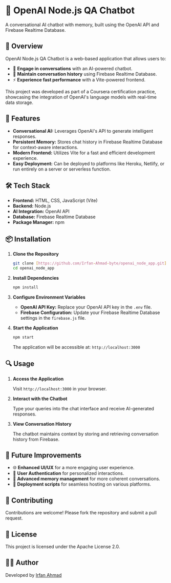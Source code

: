 # 🤖 OpenAI Node.js QA Chatbot

A conversational AI chatbot with memory, built using the OpenAI API and Firebase Realtime Database.

## 🚀 Overview

OpenAI Node.js QA Chatbot is a web-based application that allows users to:

-   💬 **Engage in conversations** with an AI-powered chatbot.
-   🧠 **Maintain conversation history** using Firebase Realtime Database.
-   ⚡ **Experience fast performance** with a Vite-powered frontend.

This project was developed as part of a Coursera certification practice, showcasing the integration of OpenAI's language models with real-time data storage.

## 🧠 Features

-   **Conversational AI:** Leverages OpenAI's API to generate intelligent responses.
-   **Persistent Memory:** Stores chat history in Firebase Realtime Database for context-aware interactions.
-   **Modern Frontend:** Utilizes Vite for a fast and efficient development experience.
-   **Easy Deployment:** Can be deployed to platforms like Heroku, Netlify, or run entirely on a server or serverless function.

## 🛠️ Tech Stack

-   **Frontend:** HTML, CSS, JavaScript (Vite)
-   **Backend:** Node.js
-   **AI Integration:** OpenAI API
-   **Database:** Firebase Realtime Database
-   **Package Manager:** npm

## 📦 Installation

1.  **Clone the Repository**

    ```bash
    git clone [https://github.com/Irfan-Ahmad-byte/openai_node_app.git](https://github.com/Irfan-Ahmad-byte/openai_node_app.git)
    cd openai_node_app
    ```

2.  **Install Dependencies**

    ```bash
    npm install
    ```

3.  **Configure Environment Variables**

    -   **OpenAI API Key:** Replace your OpenAI API key in the `.env` file.
    -   **Firebase Configuration:** Update your Firebase Realtime Database settings in the `firebase.js` file.

4.  **Start the Application**

    ```bash
    npm start
    ```

    The application will be accessible at: `http://localhost:3000`

## 🔍 Usage

1.  **Access the Application**

    Visit `http://localhost:3000` in your browser.

2.  **Interact with the Chatbot**

    Type your queries into the chat interface and receive AI-generated responses.

3.  **View Conversation History**

    The chatbot maintains context by storing and retrieving conversation history from Firebase.

## 📌 Future Improvements

-   🌐 **Enhanced UI/UX** for a more engaging user experience.
-   🔐 **User Authentication** for personalized interactions.
-   🧠 **Advanced memory management** for more coherent conversations.
-   🚀 **Deployment scripts** for seamless hosting on various platforms.

## 🤝 Contributing

Contributions are welcome! Please fork the repository and submit a pull request.

## 📄 License

This project is licensed under the Apache License 2.0.

## 👨‍💻 Author

Developed by [Irfan Ahmad](!https://github.com/irfan-ahmad-byte)